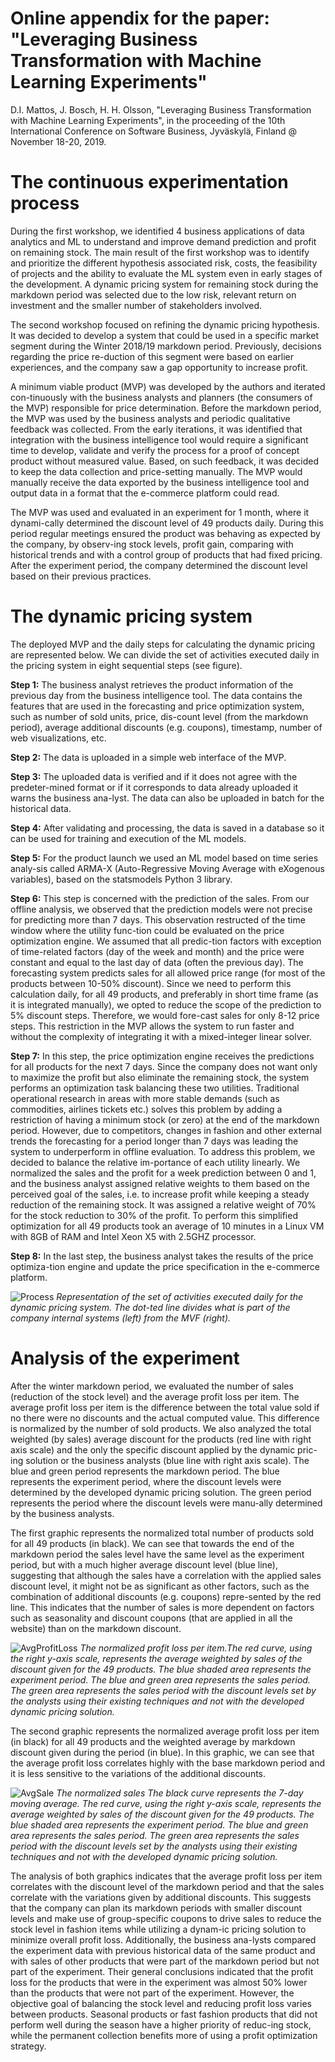 # Online appendix for the paper: "Leveraging Business Transformation with Machine Learning Experiments"
D.I. Mattos, J. Bosch, H. H. Olsson, "Leveraging Business Transformation with  Machine Learning Experiments", in the proceeding of the 10th International Conference on Software Business, Jyväskylä, Finland @ November 18-20, 2019.

# The continuous experimentation process
During the first workshop, we identified 4 business applications of data analytics and ML to understand and improve demand prediction and profit on remaining stock.  The main result of the first workshop was to identify and prioritize the different hypothesis associated risk, costs, the feasibility of projects and the ability to evaluate the ML system even in early stages of the development. A dynamic pricing system for remaining stock during the markdown period was selected due to the low risk, relevant return on investment and the smaller number of stakeholders involved. 

The second workshop focused on refining the dynamic pricing hypothesis. It was decided to develop a system that could be used in a specific market segment during the Winter 2018/19 markdown period. Previously, decisions regarding the price re-duction of this segment were based on earlier experiences, and the company saw a gap opportunity to increase profit.

A minimum viable product (MVP) was developed by the authors and iterated con-tinuously with the business analysts and planners (the consumers of the MVP) responsible for price determination. Before the markdown period, the MVP was used by the business analysts and periodic qualitative feedback was collected. From the early iterations, it was identified that integration with the business intelligence tool would require a significant time to develop, validate and verify the process for a proof of concept product without measured value. Based, on such feedback, it was decided to keep the data collection and price-setting manually. The MVP would manually receive the data exported by the business intelligence tool and output data in a format that the e-commerce platform could read. 

The MVP was used and evaluated in an experiment for 1 month, where it dynami-cally determined the discount level of 49 products daily. During this period regular meetings ensured the product was behaving as expected by the company, by observ-ing stock levels, profit gain, comparing with historical trends and with a control group of products that had fixed pricing. After the experiment period, the company determined the discount level based on their previous practices. 

# The dynamic pricing system

The deployed MVP and the daily steps for calculating the dynamic pricing are represented below.  We can divide the set of activities executed daily in the pricing system in eight sequential steps (see figure).

**Step 1:** The business analyst retrieves the product information of the previous day from the business intelligence tool. The data contains the features that are used in the forecasting and price optimization system, such as number of sold units, price, dis-count level (from the markdown period), average additional discounts (e.g. coupons), timestamp, number of web visualizations, etc.

**Step 2:** The data is uploaded in a simple web interface of the MVP. 

**Step 3:** The uploaded data is verified and if it does not agree with the predeter-mined format or if it corresponds to data already uploaded it warns the business ana-lyst. The data can also be uploaded in batch for the historical data. 

**Step 4:** After validating and processing, the data is saved in a database so it can be used for training and execution of the ML models.

**Step 5:** For the product launch we used an ML model based on time series analy-sis called ARMA-X (Auto-Regressive Moving Average with eXogenous variables), based on the statsmodels Python 3 library.

**Step 6:** This step is concerned with the prediction of the sales. From our offline analysis, we observed that the prediction models were not precise for predicting more than 7 days. This observation restructed of the time window where the utility func-tion could be evaluated on the price optimization engine. We assumed that all predic-tion factors with exception of time-related factors (day of the week and month) and the price were constant and equal to the last day of data (often the previous day). The forecasting system predicts sales for all allowed price range (for most of the products between 10-50% discount). Since we need to perform this calculation daily, for all 49 products, and preferably in short time frame (as it is integrated manually), we opted to reduce the scope of the prediction to 5% discount steps. Therefore, we would fore-cast sales for only 8-12 price steps. This restriction in the MVP allows the system to run faster and without the complexity of integrating it with a mixed-integer linear solver.

**Step 7:** In this step, the price optimization engine receives the predictions for all products for the next 7 days. Since the company does not want only to maximize the profit but also eliminate the remaining stock, the system performs an optimization task balancing these two utilities. Traditional operational research in areas with more stable demands (such as commodities, airlines tickets etc.) solves this problem by adding a restriction of having a minimum stock (or zero) at the end of the markdown period. However, due to competitors, changes in fashion and other external trends the forecasting for a period longer than 7 days was leading the system to underperform in offline evaluation. To address this problem, we decided to balance the relative im-portance of each utility linearly. We normalized the sales and the profit for a week prediction between 0 and 1, and the business analyst assigned relative weights to them based on the perceived goal of the sales, i.e. to increase profit while keeping a steady reduction of the remaining stock. It was assigned a relative weight of 70% for the stock reduction to 30% of the profit. To perform this simplified optimization for all 49 products took an average of 10 minutes in a Linux VM with 8GB of RAM and Intel Xeon X5 with 2.5GHZ processor. 

**Step 8:** In the last step, the business analyst takes the results of the price optimiza-tion engine and update the price specification in the e-commerce platform.

![Process](process.png)
*Representation of the set of activities executed daily for the dynamic pricing system. The dot-ted line divides what is part of the company internal systems (left) from the MVF (right).*

# Analysis of the experiment

After the winter markdown period, we evaluated the number of sales (reduction of the stock level) and the average profit loss per item. The average profit loss per item is the difference between the total value sold if no there were no discounts and the actual computed value. This difference is normalized by the number of sold products. We also analyzed the total weighted (by sales) average discount for the products (red line with right axis scale) and the only the specific discount applied by the dynamic pric-ing solution or the business analysts (blue line with right axis scale). The blue and green period represents the markdown period. The blue represents the experiment period, where the discount levels were determined by the developed dynamic pricing solution. The green period represents the period where the discount levels were manu-ally determined by the business analysts. 

The first graphic  represents the normalized total number of products sold for all 49 products (in black). We can see that towards the end of the markdown period the sales level have the same level as the experiment period, but with a much higher average discount level (blue line), suggesting that although the sales have a correlation with the applied sales discount level, it might not be as significant as other factors, such as the combination of additional discounts (e.g. coupons) repre-sented by the red line. This indicates that the number of sales is more dependent on factors such as seasonality and discount coupons (that are applied in all the website) than on the markdown discount. 

![AvgProfitLoss](AvgProfitLoss.png)
*The normalized profit loss per item.The red curve, using the right y-axis scale, represents the average weighted by sales of the discount given for the 49 products. The blue shaded area represents the experiment period. The blue and green area represents the sales period. The green area represents the sales period with the discount levels set by the analysts using their existing techniques and not with the developed dynamic pricing solution.*

The second graphic  represents the normalized average profit loss per item (in black) for all 49 products and the weighted average by markdown discount given during the period (in blue). In this graphic, we can see that the average profit loss correlates highly with the base markdown period and it is less sensitive to the variations of the additional discounts. 

![AvgSale](AvgSales.png)
*The normalized sales  The black curve represents the 7-day moving average. The red curve, using the right y-axis scale, represents the average weighted by sales of the discount given for the 49 products. The blue shaded area represents the experiment period. The blue and green area represents the sales period. The green area represents the sales period with the discount levels set by the analysts using their existing techniques and not with the developed dynamic pricing solution.*

The analysis of both graphics indicates that the average profit loss per item correlates with the discount level of the markdown period and that the sales correlate with the variations given by additional discounts. This suggests that the company can plan its markdown periods with smaller discount levels and make use of group-specific coupons to drive sales to reduce the stock level in fashion items while utilizing a dynam-ic pricing solution to minimize overall profit loss. Additionally, the business ana-lysts compared the experiment data with previous historical data of the same product and with sales of other products that were part of the markdown period but not part of the experiment. Their general conclusions indicated that the profit loss for the products that were in the experiment was almost 50% lower than the products that were not part of the experiment. However, the objective goal of balancing the stock level and reducing profit loss varies between products. Seasonal products or fast fashion products that did not perform well during the season have a higher priority of reduc-ing stock, while the permanent collection benefits more of using a profit optimization strategy. 

